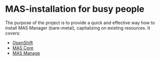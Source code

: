 # MAS-installation for busy people
The purpose of the project is to provide a quick and effective way how to install MAS Manager (bare-metal), capitalizing on existing resources. It covers:
- [OpenShift](docs/ocp.md)
- [MAS Core](docs/core.md)
- [MAS Manage](docs/manage.md)
